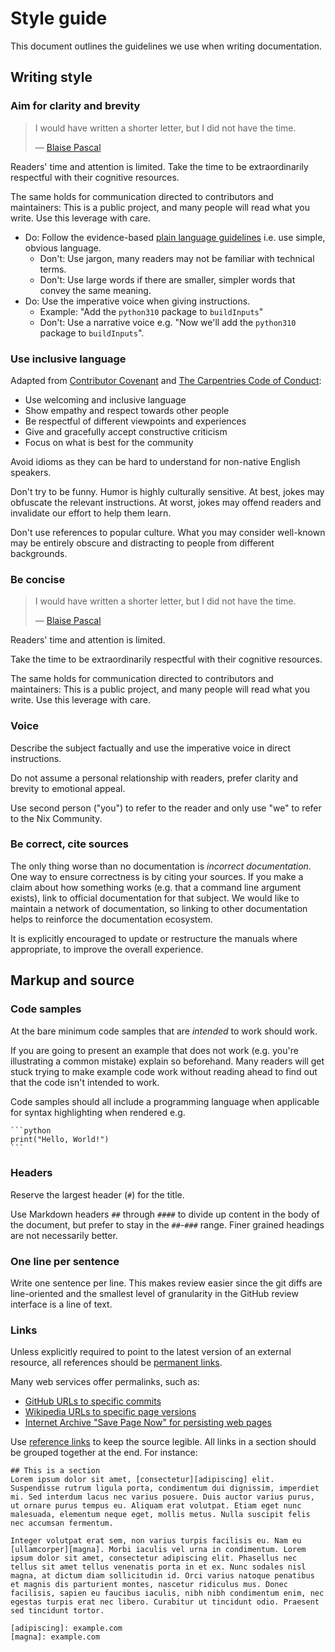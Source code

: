 # Style guide

This document outlines the guidelines we use when writing documentation.

## Writing style

### Aim for clarity and brevity
> I would have written a shorter letter, but I did not have the time.
>
> — [Blaise Pascal](https://en.m.wikiquote.org/w/index.php?title=Blaise_Pascal&oldid=2978584#Quotes)

Readers' time and attention is limited.
Take the time to be extraordinarily respectful with their cognitive resources.

The same holds for communication directed to contributors and maintainers:
This is a public project, and many people will read what you write.
Use this leverage with care.

- Do: Follow the evidence-based [plain language guidelines] i.e. use simple, obvious language.
    - Don't: Use jargon, many readers may not be familiar with technical terms.
    - Don't: Use large words if there are smaller, simpler words that convey the same meaning.
- Do: Use the imperative voice when giving instructions.
    - Example: "Add the `python310` package to `buildInputs`"
    - Don't: Use a narrative voice e.g. "Now we'll add the `python310` package to `buildInputs`".

[plain language guidelines]: https://www.plainlanguage.gov/guidelines/

### Use inclusive language

Adapted from [Contributor Covenant] and [The Carpentries Code of Conduct]:

- Use welcoming and inclusive language
- Show empathy and respect towards other people
- Be respectful of different viewpoints and experiences
- Give and gracefully accept constructive criticism
- Focus on what is best for the community

Avoid idioms as they can be hard to understand for non-native English speakers.

Don't try to be funny.
Humor is highly culturally sensitive.
At best, jokes may obfuscate the relevant instructions.
At worst, jokes may offend readers and invalidate our effort to help them learn.

Don't use references to popular culture.
What you may consider well-known may be entirely obscure and distracting to people from different backgrounds.

[Contributor Covenant]: https://github.com/EthicalSource/contributor_covenant/blob/cd7fcf684249786b7f7d47ba49c23a6bcb3233eb/content/version/2/1/code_of_conduct.md
[The Carpentries Code of Conduct]: https://github.com/carpentries/docs.carpentries.org/blob/4691971d9f49544054410334140a4fd391a738da/topic_folders/policies/code-of-conduct.md

### Be concise

> I would have written a shorter letter, but I did not have the time.
>
> — [Blaise Pascal][Blaise Pascal]

Readers' time and attention is limited.

Take the time to be extraordinarily respectful with their cognitive resources.

The same holds for communication directed to contributors and maintainers: This is a public project, and many people will read what you write. Use this leverage with care.

[Blaise Pascal]: https://en.m.wikiquote.org/w/index.php?title=Blaise_Pascal&oldid=2978584#Quotes

### Voice
Describe the subject factually and use the imperative voice in direct instructions.

Do not assume a personal relationship with readers, prefer clarity and brevity to emotional appeal.

Use second person ("you") to refer to the reader and only use "we" to refer to the Nix Community.

### Be correct, cite sources
The only thing worse than no documentation is _incorrect documentation_.
One way to ensure correctness is by citing your sources.
If you make a claim about how something works (e.g. that a command line argument exists), link to official documentation for that subject.
We would like to maintain a network of documentation, so linking to other documentation helps to reinforce the documentation ecosystem.

It is explicitly encouraged to update or restructure the manuals where appropriate, to improve the overall experience.

## Markup and source

### Code samples
At the bare minimum code samples that are _intended_ to work should work.

If you are going to present an example that does not work (e.g. you're illustrating a common mistake) explain so beforehand.
Many readers will get stuck trying to make example code work without reading ahead to find out that the code isn't intended to work.

Code samples should all include a programming language when applicable for syntax highlighting when rendered e.g.

````
```python
print("Hello, World!")
```
````

### Headers
Reserve the largest header (`#`) for the title.

Use Markdown headers `##` through `####` to divide up content in the body of the document, but prefer to stay in the `##`-`###` range.
Finer grained headings are not necessarily better.

### One line per sentence
Write one sentence per line.
This makes review easier since the git diffs are line-oriented and the smallest level of granularity in the GitHub review interface is a line of text.

### Links

Unless explicitly required to point to the latest version of an external resource, all references should be [permanent links].

Many web services offer permalinks, such as:

- [GitHub URLs to specific commits]
- [Wikipedia URLs to specific page versions]
- [Internet Archive "Save Page Now" for persisting web pages]

Use [reference links][ref_links] to keep the source legible.
All links in a section should be grouped together at the end.
For instance:

```
## This is a section
Lorem ipsum dolor sit amet, [consectetur][adipiscing] elit. Suspendisse rutrum ligula porta, condimentum dui dignissim, imperdiet mi. Sed interdum lacus nec varius posuere. Duis auctor varius purus, ut ornare purus tempus eu. Aliquam erat volutpat. Etiam eget nunc malesuada, elementum neque eget, mollis metus. Nulla suscipit felis nec accumsan fermentum.

Integer volutpat erat sem, non varius turpis facilisis eu. Nam eu [ullamcorper][magna]. Morbi iaculis vel urna in condimentum. Lorem ipsum dolor sit amet, consectetur adipiscing elit. Phasellus nec tellus sit amet tellus venenatis porta in et ex. Nunc sodales nisl magna, at dictum diam sollicitudin id. Orci varius natoque penatibus et magnis dis parturient montes, nascetur ridiculus mus. Donec facilisis, sapien eu faucibus iaculis, nibh nibh condimentum enim, nec egestas turpis erat nec libero. Curabitur ut tincidunt odio. Praesent sed tincidunt tortor.

[adipiscing]: example.com
[magna]: example.com
```

[ref_links]: https://github.github.com/gfm/#reference-link
[permanent links]: https://en.m.wikipedia.org/wiki/Permalink
[GitHub URLs to specific commits]: https://docs.github.com/en/repositories/working-with-files/using-files/getting-permanent-links-to-files
[Wikipedia URLs to specific page versions]: https://en.m.wikipedia.org/wiki/Wikipedia:Linking_to_Wikipedia#Permanent_links_to_old_versions_of_pages
[Internet Archive "Save Page Now" for persisting web pages]: https://web.archive.org/save
